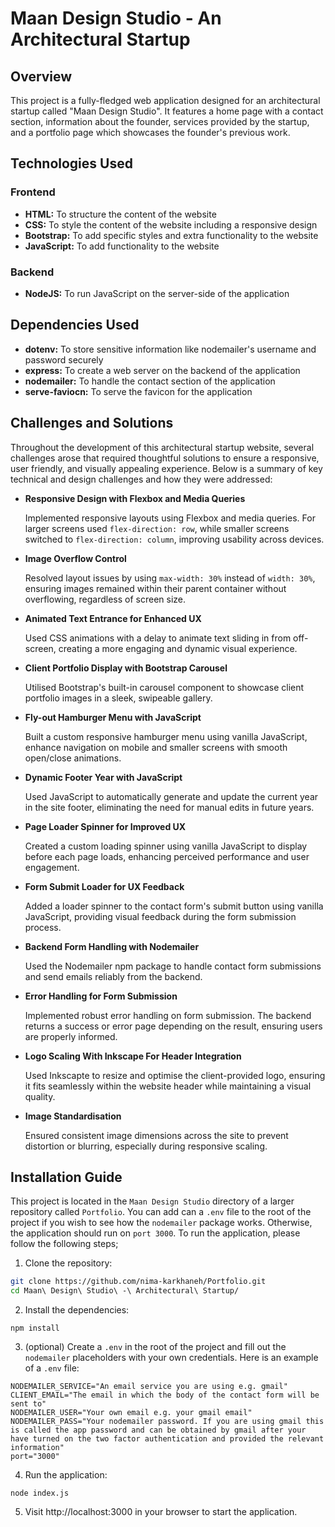 # Maan Design Studio - An Architectural Startup
## Overview
This project is a fully-fledged web application designed for an architectural startup called "Maan Design Studio". It features a home page with a contact section, information about the founder, services provided by the startup, and a portfolio page which showcases the founder's previous work.
## Technologies Used
### Frontend
* **HTML:** To structure the content of the website
* **CSS:** To style the content of the website including a responsive design
* **Bootstrap:** To add specific styles and extra functionality to the website
* **JavaScript:** To add functionality to the website
### Backend
* **NodeJS:** To run JavaScript on the server-side of the application
## Dependencies Used
* **dotenv:** To store sensitive information like nodemailer's username and password securely
* **express:** To create a web server on the backend of the application
* **nodemailer:** To handle the contact section of the application
* **serve-faviocn:** To serve the favicon for the application
## Challenges and Solutions
Throughout the development of this architectural startup website, several challenges arose that required thoughtful solutions to ensure a responsive, user friendly, and visually appealing experience. Below is a summary of key technical and design challenges and how they were addressed:
* **Responsive Design with Flexbox and Media Queries** 
  
  Implemented responsive layouts using Flexbox and media queries. For larger screens used `flex-direction: row`, while smaller screens switched to `flex-direction: column`, improving usability across devices.


* **Image Overflow Control**

  Resolved layout issues by using `max-width: 30%` instead of `width: 30%`, ensuring images remained within their parent container without overflowing, regardless of screen size.


* **Animated Text Entrance for Enhanced UX**

  Used CSS animations with a delay to animate text sliding in from off-screen, creating a more engaging and dynamic visual experience.


* **Client Portfolio Display with Bootstrap Carousel**

  Utilised Bootstrap's built-in carousel component to showcase client portfolio images in a sleek, swipeable gallery.


* **Fly-out Hamburger Menu with JavaScript**
  
  Built a custom responsive hamburger menu using vanilla JavaScript, enhance navigation on mobile and smaller screens with smooth open/close animations.


* **Dynamic Footer Year with JavaScript**

  Used JavaScript to automatically generate and update the current year in the site footer, eliminating the need for manual edits in future years.


* **Page Loader Spinner for Improved UX**

  Created a custom loading spinner using vanilla JavaScript to display before each page loads, enhancing perceived performance and user engagement.


* **Form Submit Loader for UX Feedback** 

  Added a loader spinner to the contact form's submit button using vanilla JavaScript, providing visual feedback during the form submission process. 


* **Backend Form Handling with Nodemailer**
  
  Used the Nodemailer npm package to handle contact form submissions and send emails reliably from the backend.


* **Error Handling for Form Submission**

  Implemented robust error handling on form submission. The backend returns a success or error page depending on the result, ensuring users are properly informed.


* **Logo Scaling With Inkscape For Header Integration**
  
  Used Inkscapte to resize and optimise the client-provided logo, ensuring it fits seamlessly within the website header while maintaining a visual quality.


* **Image Standardisation**

  Ensured consistent image dimensions across the site to prevent distortion or blurring, especially during responsive scaling.
## Installation Guide
This project is located in the `Maan Design Studio` directory of a larger repository called `Portfolio`. You can add can a `.env` file to the root of the project if you wish to see how the `nodemailer` package works. Otherwise, the application should run on `port 3000`. To run the application, please follow the following steps;
1. Clone the repository:

```bash
git clone https://github.com/nima-karkhaneh/Portfolio.git
cd Maan\ Design\ Studio\ -\ Architectural\ Startup/

```
2. Install the dependencies:

`npm install`

3. (optional) Create a `.env` in the root of the project and fill out the `nodemailer` placeholders with your own credentials. Here is an example of a `.env` file:
```
NODEMAILER_SERVICE="An email service you are using e.g. gmail"
CLIENT_EMAIL="The email in which the body of the contact form will be sent to"
NODEMAILER_USER="Your own email e.g. your gmail email"
NODEMAILER_PASS="Your nodemailer password. If you are using gmail this is called the app password and can be obtained by gmail after your have turned on the two factor authentication and provided the relevant information"
port="3000"

```
4. Run the application:

`node index.js`

5. Visit http://localhost:3000 in your browser to start the application.